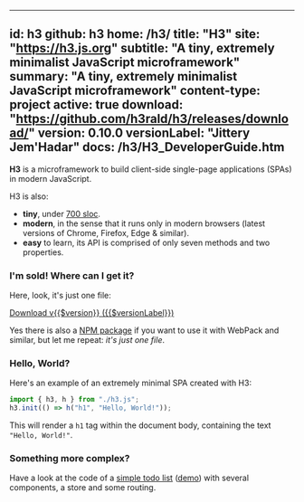 
-----
id: h3
github: h3
home: /h3/
title: "H3"
site: "https://h3.js.org"
subtitle: "A tiny, extremely minimalist JavaScript microframework"
summary: "A tiny, extremely minimalist JavaScript microframework"
content-type: project
active: true
download: "https://github.com/h3rald/h3/releases/download/"
version: 0.10.0
versionLabel: "Jittery Jem'Hadar"
docs: /h3/H3_DeveloperGuide.htm
-----

**H3** is a microframework to build client-side single-page applications (SPAs) in modern JavaScript.

H3 is also:

- **tiny**, under [700 sloc](https://github.com/h3rald/h3/blob/master/h3.js).
- **modern**, in the sense that it runs only in modern browsers (latest versions of Chrome, Firefox, Edge & similar).
- **easy** to learn, its API is comprised of only seven methods and two properties.

### I'm sold! Where can I get it?

Here, look, it's just one file:

<a href="https://raw.githubusercontent.com/h3rald/h3/v{{$version}}/h3.js" target="_blank" class="button primary">Download v{{$version}} ({{$versionLabel}})</a>

Yes there is also a [NPM package](https://www.npmjs.com/package/@h3rald/h3) if you want to use it with WebPack and similar, but let me repeat: _it's just one file_.

### Hello, World?

Here's an example of an extremely minimal SPA created with H3:

```js
import { h3, h } from "./h3.js";
h3.init(() => h("h1", "Hello, World!"));
```

This will render a `h1` tag within the document body, containing the text `"Hello, World!"`.

### Something more complex?

Have a look at the code of a [simple todo list](https://github.com/h3rald/h3/tree/master/docs/example) ([demo](https://h3.js.org/example/index.html)) with several components, a store and some routing.
